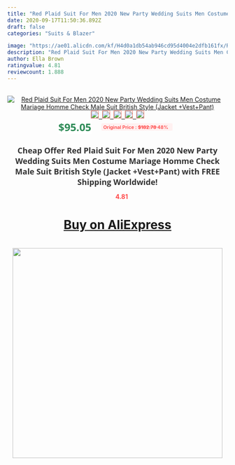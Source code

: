 ```yaml
---
title: "Red Plaid Suit For Men 2020 New Party Wedding Suits Men Costume Mariage Homme Check Male Suit British Style  (Jacket +Vest+Pant)"
date: 2020-09-17T11:50:36.892Z
draft: false
categories: "Suits & Blazer"

image: "https://ae01.alicdn.com/kf/H4d0a1db54ab946cd95d4004e2dfb161fx/Red-Plaid-Suit-For-Men-2020-New-Party-Wedding-Suits-Men-Costume-Mariage-Homme-Check-Male.jpg"
description: "Red Plaid Suit For Men 2020 New Party Wedding Suits Men Costume Mariage Homme Check Male Suit British Style  (Jacket +Vest+Pant)"
author: Ella Brown
ratingvalue: 4.81
reviewcount: 1.888
---
```

<br>
<div style="text-align: center;">
<a href="https://s.click.aliexpress.com/e/_AMqhiV" target="_blank" rel="nofollow noopener noreferrer"><img alt="Red Plaid Suit For Men 2020 New Party Wedding Suits Men Costume Mariage Homme Check Male Suit British Style  (Jacket +Vest+Pant)" class="magnifier-image" src="https://ae01.alicdn.com/kf/H4d0a1db54ab946cd95d4004e2dfb161fx/Red-Plaid-Suit-For-Men-2020-New-Party-Wedding-Suits-Men-Costume-Mariage-Homme-Check-Male.jpg_640x640.jpg">
<br>
<img style="border:1px solid salmon" src="https://ae01.alicdn.com/kf/H4d0a1db54ab946cd95d4004e2dfb161fx/Red-Plaid-Suit-For-Men-2020-New-Party-Wedding-Suits-Men-Costume-Mariage-Homme-Check-Male.jpg_120x120.jpg">&nbsp;&nbsp;<img style="border:1px solid salmon" src="https://ae01.alicdn.com/kf/H50750280067a4bc1bb84f479c5c4b7c4m/Red-Plaid-Suit-For-Men-2020-New-Party-Wedding-Suits-Men-Costume-Mariage-Homme-Check-Male.jpg_120x120.jpg">&nbsp;&nbsp;<img style="border:1px solid salmon" src="https://ae01.alicdn.com/kf/Hc7027f74e8f646f5a180226843386c24X/Red-Plaid-Suit-For-Men-2020-New-Party-Wedding-Suits-Men-Costume-Mariage-Homme-Check-Male.jpg_120x120.jpg">&nbsp;&nbsp;<img style="border:1px solid salmon" src="https://ae01.alicdn.com/kf/H6dfbeee1ae234cf2bc0b576edf8956f2f/Red-Plaid-Suit-For-Men-2020-New-Party-Wedding-Suits-Men-Costume-Mariage-Homme-Check-Male.jpg_120x120.jpg">&nbsp;&nbsp;<img style="border:1px solid salmon" src="https://ae01.alicdn.com/kf/H9e7bf6b569924d209c3ece786a43f6de9/Red-Plaid-Suit-For-Men-2020-New-Party-Wedding-Suits-Men-Costume-Mariage-Homme-Check-Male.jpg_120x120.jpg"></a></div><br0>
<div style="text-align: center;"><span style="background-color: white; border: 0px; box-sizing: border-box; color: seagreen; display: inline-block; font-family: &quot;open sans&quot; , &quot;arial&quot; , &quot;helvetica&quot; , sans-serif , &quot;heiti&quot;; font-size: 24px; font-stretch: inherit; font-weight: 700; line-height: inherit; margin: 0px 10px 0px 0px; padding: 0px; vertical-align: middle;">$95.05 </span>
<span style="background: rgb(255 , 241 , 241); border-radius: 3px; border: 0px; box-sizing: border-box; color: #ff4747; display: inline-block; font-family: inherit; font-size: 12px; font-stretch: inherit; font-style: inherit; font-variant: inherit; font-weight: 600; line-height: inherit; margin: 0px; padding: 2px 5px; transform: scale(0.9); vertical-align: middle;">Original Price : <b style="text-decoration: line-through;">$182.78 </b> 48%&nbsp;&nbsp;</span></div>
<h1 style="color: #333333; display: inline-block; font-family: &quot;open sans&quot; , &quot;arial&quot; , &quot;helvetica&quot; , sans-serif , &quot;heiti&quot;; font-size: 18px; font-stretch: inherit; font-weight: 700; text-align: center;">Cheap Offer Red Plaid Suit For Men 2020 New Party Wedding Suits Men Costume Mariage Homme Check Male Suit British Style  (Jacket +Vest+Pant) with FREE Shipping Worldwide!</h1>
<div style="color: #ff4747; text-align: center;">
<img src="https://4.bp.blogspot.com/-M0ZcTcb-5uY/XleCXlxnR4I/AAAAAAAAAEc/OrjgMkXV1oMQFaCRZj5HQwOCBcu3w1FegCPcBGAYYCw/s1600/star.png" style="height: 15px;">&nbsp;<b>4.81</b></div>
<div class="button_cont" align="center"><a class="buynow_a" href="https://s.click.aliexpress.com/e/_AMqhiV" target="_blank" rel="nofollow noopener noreferrer"><H1>Buy on AliExpress</H1></a></div><br>
<div class="separator" style="clear: both; text-align: center;">
<img src="https://lh3.googleusercontent.com/-pTy5HemUv9M/XlePHvY0dAI/AAAAAAAAAE4/0nX5iRUoIWY8eMW9Dpxeirr157OZliDIgCLcBGAsYHQ/s1600/badge.gif" width="480">
</div>
